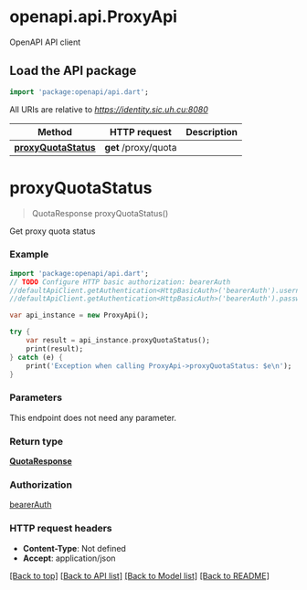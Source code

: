 # openapi.api.ProxyApi
OpenAPI API client

## Load the API package
```dart
import 'package:openapi/api.dart';
```

All URIs are relative to *https://identity.sic.uh.cu:8080*

Method | HTTP request | Description
------------- | ------------- | -------------
[**proxyQuotaStatus**](ProxyApi.md#proxyQuotaStatus) | **get** /proxy/quota | 


# **proxyQuotaStatus**
> QuotaResponse proxyQuotaStatus()



Get proxy quota status

### Example 
```dart
import 'package:openapi/api.dart';
// TODO Configure HTTP basic authorization: bearerAuth
//defaultApiClient.getAuthentication<HttpBasicAuth>('bearerAuth').username = 'YOUR_USERNAME'
//defaultApiClient.getAuthentication<HttpBasicAuth>('bearerAuth').password = 'YOUR_PASSWORD';

var api_instance = new ProxyApi();

try { 
    var result = api_instance.proxyQuotaStatus();
    print(result);
} catch (e) {
    print('Exception when calling ProxyApi->proxyQuotaStatus: $e\n');
}
```

### Parameters
This endpoint does not need any parameter.

### Return type

[**QuotaResponse**](QuotaResponse.md)

### Authorization

[bearerAuth](../README.md#bearerAuth)

### HTTP request headers

 - **Content-Type**: Not defined
 - **Accept**: application/json

[[Back to top]](#) [[Back to API list]](../README.md#documentation-for-api-endpoints) [[Back to Model list]](../README.md#documentation-for-models) [[Back to README]](../README.md)

